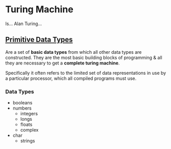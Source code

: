 # Turing Machine
Is...
Alan Turing...

## [Primitive Data Types](https://snipcademy.com/python-primitive-data-types#strings-methods)

Are a set of **basic data types** from which all other data types are constructed. They are the most basic building blocks of programming & all they are necessary to get a **complete turing machine**.

Specifically it often refers to the limited set of data representations in use by a particular processor, which all compiled programs must use.

### Data Types
- booleans
- numbers
	- integers
	- longs
	- floats
	- complex
- char
	- strings


